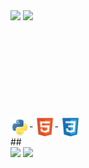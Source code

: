 <div>
  <img height="180em" src="https://github-readme-stats.vercel.app/api?username=AndreCampoos&show_icons=false&theme=dark&include_all_commits=true&count_private=true"style="max-width: 100%;">
  <img height="180em" src="https://github-readme-stats.vercel.app/api/top-langs/?username=AndreCampoos&layout=compact&langs_count=16&theme=dark" style="max-width: 100%;">
</div>
<br>
    <br>
        <br>
            <br>
                <br>
                    <br>
                        <br>
                            <br>
                                <br>
<div>
  <img align="center" height="30" width="30" src="https://raw.githubusercontent.com/devicons/devicon/master/icons/python/python-original.svg" style="max-width: 100%;">-
  <img align="center" height="30" width="30" src="https://raw.githubusercontent.com/devicons/devicon/master/icons/html5/html5-original.svg" style="max-width: 100%;">-
  <img align="center" height="30" width="30" src="https://raw.githubusercontent.com/devicons/devicon/master/icons/css3/css3-original.svg" style="max-width: 100%;">
</div>
##
<div>
  <a href:"mailto:andrecampos911@gmail.com"><img src="https://img.shields.io/badge/Gmail-D14836?style=for-the-badge&logo=gmail&logoColor=white" target=_blank style=border-radius: "5px"></a>
  <a href:"https://intagram.com/acampoos.01"><img src="https://img.shields.io/badge/Instagram-E4405F?style=for-the-badge&logo=instagram&logoColor=white" target=_blank></a>
</div>
                                                 
